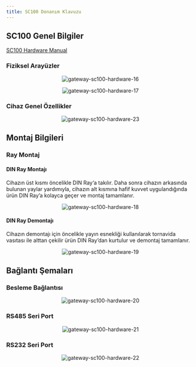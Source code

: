 ```yaml
---
title: SC100 Donanım Klavuzu
---
```


## SC100 Genel Bilgiler

[SC100 Hardware Manual](https://www.mikrodev.com/wp-content/uploads/2025/08/MIKRODEV_HM_SC100.pdf)

### Fiziksel Arayüzler

<center>

![gateway-sc100-hardware-16](/img/gateway-sc100-hardware-16.png)

</center>

<center>

![gateway-sc100-hardware-17](/img/gateway-sc100-hardware-17.png)

</center>

### Cihaz Genel Özellikler

<center>

![gateway-sc100-hardware-23](/img/gateway-sc100-hardware-23.png)

</center>

## Montaj Bilgileri

### Ray Montaj

#### DIN Ray Montajı
Cihazın üst kısmı öncelikle DIN Ray‘a takılır. Daha sonra cihazın arkasında bulunan yaylar
yardımıyla, cihazın alt kısmına hafif kuvvet uygulandığında ürün DIN Ray’a kolayca geçer
ve montaj tamamlanır.

<center>

![gateway-sc100-hardware-18](/img/gateway-sc100-hardware-18.png)

</center>

#### DIN Ray Demontajı
Cihazın demontajı için öncelikle yayın esnekliği kullanılarak tornavida vasıtası ile alttan
çekilir ürün DIN Ray’dan kurtulur ve demontaj tamamlanır.

<center>

![gateway-sc100-hardware-19](/img/gateway-sc100-hardware-19.png)

</center>

## Bağlantı Şemaları

### Besleme Bağlantısı

<center>

![gateway-sc100-hardware-20](/img/gateway-sc100-hardware-20.png)

</center>

### RS485 Seri Port

<center>

![gateway-sc100-hardware-21](/img/gateway-sc100-hardware-21.png)

</center>


### RS232 Seri Port

<center>

![gateway-sc100-hardware-22](/img/gateway-sc100-hardware-22.png)

</center>
